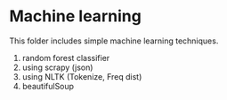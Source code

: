 # Machine learning
This folder includes simple machine learning techniques.

1. random forest classifier
2. using scrapy (json)
3. using NLTK (Tokenize, Freq dist)
4. beautifulSoup
